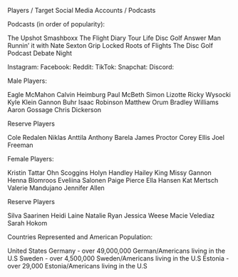 Players / Target Social Media Accounts / Podcasts


Podcasts (in order of popularity):

The Upshot
Smashboxx
The Flight Diary
Tour Life
Disc Golf Answer Man
Runnin’ it with Nate Sexton
Grip Locked
Roots of Flights
The Disc Golf Podcast
Debate Night


Instagram:
Facebook:
Reddit:
TikTok:
Snapchat:
Discord:

Male Players:

Eagle McMahon
Calvin Heimburg
Paul McBeth
Simon Lizotte
Ricky Wysocki
Kyle Klein
Gannon Buhr
Isaac Robinson
Matthew Orum
Bradley Williams
Aaron Gossage
Chris Dickerson

Reserve Players

Cole Redalen
Niklas Anttila
Anthony Barela
James Proctor
Corey Ellis
Joel Freeman

Female Players:

Kristin Tattar
Ohn Scoggins
Holyn Handley
Hailey King
Missy Gannon
Henna Blomroos
Eveliina Salonen
Paige Pierce
Ella Hansen
Kat Mertsch
Valerie Mandujano
Jennifer Allen

Reserve Players

Silva Saarinen
Heidi Laine
Natalie Ryan
Jessica Weese
Macie Velediaz
Sarah Hokom

Countries Represented and American Population:

United States
Germany - over 49,000,000 German/Americans living in the U.S
Sweden - over 4,500,000 Sweden/Americans living in the U.S
Estonia - over 29,000 Estonia/Americans living in the U.S
